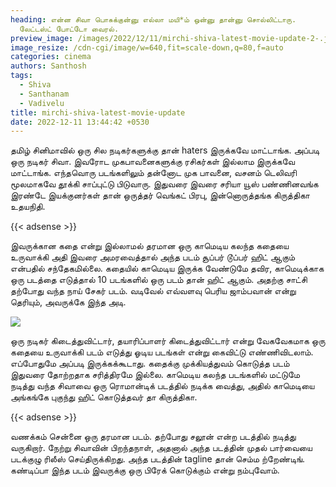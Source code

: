 ```yaml
---
heading: என்ன சிவா பொசுக்குன்னு எல்லா மயி*ம் ஒன்னு தான்னு சொல்லிட்டாரு.
  லேட்டஸ்ட் போட்டோ வைரல்.
preview_image: /images/2022/12/11/mirchi-shiva-latest-movie-update-2-.jpg
image_resize: /cdn-cgi/image/w=640,fit=scale-down,q=80,f=auto
categories: cinema
authors: Santhosh
tags:
  - Shiva
  - Santhanam
  - Vadivelu
title: mirchi-shiva-latest-movie-update
date: 2022-12-11 13:44:42 +0530
---
```



தமிழ் சினிமாவில் ஒரு சில நடிகர்களுக்கு தான் haters இருக்கவே மாட்டாங்க. அப்படி ஒரு நடிகர் சிவா. இவரோட முகபாவனைகளுக்கு ரசிகர்கள் இல்லாம இருக்கவே மாட்டாங்க. எந்தவொரு படங்களிலும் தன்னோட முக பாவனை, வசனம் டெலிவரி மூலமாகவே தூக்கி சாப்புட்டு பிடுவாரு. இதுவரை இவரை சரியா யூஸ் பண்ணினவங்க இரண்டே இயக்குனர்கள் தான் ஒருத்தர் வெங்கட் பிரபு, இன்னொருத்தங்க கிருத்திகா உதயநிதி.

{{< adsense >}}

இவருக்கான கதை என்று இல்லாமல் தரமான ஒரு காமெடிய கலந்த கதையை உருவாக்கி அதி இவரை அமரவைத்தால் அந்த படம் சூப்பர் டூப்பர் ஹிட் ஆகும் என்பதில் சந்தேகமில்லை. கதையில் காமெடிய இருக்க வேண்டுமே தவிர, காமெடிக்காக ஒரு படத்தை எடுத்தால் 10 படங்களில் ஒரு படம் தான் ஹிட் ஆகும். அதற்கு சாட்சி தற்போது வந்த நாய் சேகர் படம். வடிவேல் எவ்வளவு பெரிய ஜாம்பவான் என்று தெரியும், அவருக்கே இந்த அடி.

![](/images/2022/12/11/mirchi-shiva-latest-movie-update-1-.jpg)

ஒரு நடிகர் கிடைத்துவிட்டார், தயாரிப்பாளர் கிடைத்துவிட்டார் என்று வேகவேகமாக ஒரு கதையை உருவாக்கி படம் எடுத்து ஓடிய படங்கள் என்று கைவிட்டு எண்ணிவிடலாம். எப்போதுமே அப்படி இருக்கக்கூடாது. கதைக்கு முக்கியத்துவம் கொடுத்த படம் இதுவரை தோற்றதாக சரித்திரமே இல்லை. காமெடிய கலந்த படங்களில் மட்டுமே நடித்து வந்த சிவாவை ஒரு ரொமான்டிக் படத்தில் நடிக்க வைத்து, அதில் காமெடியை அங்கங்கே புகுந்து ஹிட் கொடுத்தவர் தா கிருத்திகா.

{{< adsense >}}

வணக்கம் சென்னை ஒரு தரமான படம். தற்போது சலூன் என்ற படத்தில் நடித்து வருகிறார். நேற்று சிவாவின் பிறந்தநாள், அதனால் அந்த படத்தின் முதல் பார்வையை படக்குழு ரிலீஸ் செய்திருக்கிறது. அந்த படத்தின் tagline தான் செம்ம ற்றேண்டிங். கண்டிப்பா இந்த படம் இவருக்கு ஒரு பிரேக் கொடுக்கும் என்று நம்புவோம்.